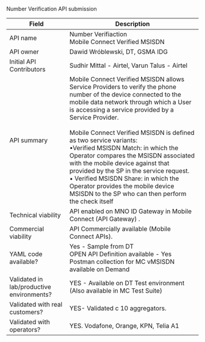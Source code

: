 Number Verification API submission

| **Field** | Description |
| ---- | ----- |
| API name | Number Verifiaction <br/>Mobile Connect Verified MSISDN|
| API owner | Dawid Wróblewski, DT, GSMA IDG |
| Initial API Contributors | Sudhir Mittal - Airtel, Varun Talus - Airtel| 
| API summary | Mobile Connect Verified MSISDN allows Service Providers to verify the phone number of the device connected to the mobile data network through which a User is accessing a service provided by a Service Provider.<br><br>Mobile Connect Verified MSISDN is defined as two service variants:<br>•Verified MSISDN Match: in which the Operator compares the MSISDN associated with the mobile device against that provided by the SP in the service request.<br>•	Verified MSISDN Share: in which the Operator provides the mobile device MSISDN to the SP who can then perform the check itself|
| Technical viability | API enabled on MNO ID Gateway in Mobile Connect (API Gateway) </em>.
| Commercial viability | API Commercially available (Mobile Connect APIs).<em>|
| YAML code available? | Yes - Sample from DT <br/> OPEN API Definition available - Yes <br /> Postman collection for MC vMSISDN available on Demand |
| Validated in lab/productive environments? | YES - Available on DT Test environment (Also available in MC Test Suite)|
| Validated with real customers? | YES- Validated c 10 aggregators. </em> |
| Validated with operators? | YES. Vodafone, Orange, KPN, Telia A1</em> |
